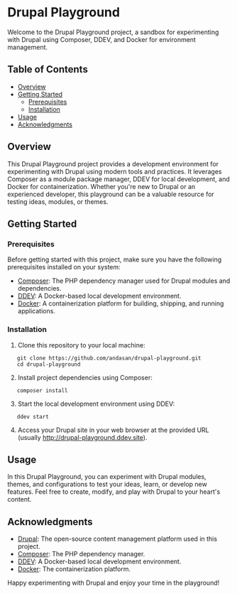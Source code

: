 # Drupal Playground

Welcome to the Drupal Playground project, a sandbox for experimenting with Drupal using Composer, DDEV, and Docker for environment management.

## Table of Contents

- [Overview](#overview)
- [Getting Started](#getting-started)
  - [Prerequisites](#prerequisites)
  - [Installation](#installation)
- [Usage](#usage)
- [Acknowledgments](#acknowledgments)

## Overview

This Drupal Playground project provides a development environment for experimenting with Drupal using modern tools and practices. It leverages Composer as a module package manager, DDEV for local development, and Docker for containerization. Whether you're new to Drupal or an experienced developer, this playground can be a valuable resource for testing ideas, modules, or themes.

## Getting Started

### Prerequisites

Before getting started with this project, make sure you have the following prerequisites installed on your system:

- [Composer](https://getcomposer.org/): The PHP dependency manager used for Drupal modules and dependencies.
- [DDEV](https://ddev.readthedocs.io/en/stable/): A Docker-based local development environment.
- [Docker](https://www.docker.com/): A containerization platform for building, shipping, and running applications.

### Installation

1. Clone this repository to your local machine:

```
   git clone https://github.com/andasan/drupal-playground.git
   cd drupal-playground
```

2. Install project dependencies using Composer:

```
   composer install
```

3. Start the local development environment using DDEV:

```
   ddev start
```

4. Access your Drupal site in your web browser at the provided URL (usually http://drupal-playground.ddev.site).

## Usage

In this Drupal Playground, you can experiment with Drupal modules, themes, and configurations to test your ideas, learn, or develop new features. Feel free to create, modify, and play with Drupal to your heart's content.

## Acknowledgments

- [Drupal](https://www.drupal.org/): The open-source content management platform used in this project.
- [Composer](https://getcomposer.org/): The PHP dependency manager.
- [DDEV](https://ddev.readthedocs.io/en/stable/): A Docker-based local development environment.
- [Docker](https://www.docker.com/): The containerization platform.

Happy experimenting with Drupal and enjoy your time in the playground!

